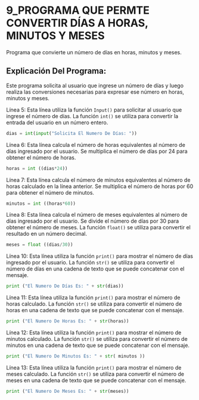 # 9_PROGRAMA QUE PERMTE CONVERTIR DÍAS A HORAS, MINUTOS Y MESES
Programa que convierte un número de días en horas, minutos y meses. 
## Explicación Del Programa:
Este programa solicita al usuario que ingrese un número de días y luego realiza las conversiones necesarias para expresar ese número en horas, minutos y meses.

Línea 5: Esta línea utiliza la función `Input()` para solicitar al usuario que ingrese el número de días. La función `int()` se utiliza para convertir la entrada del usuario en un número entero.

```python
dias = int(input("Solicita El Numero De Días: "))
```

Línea 6: Esta línea calcula el número de horas equivalentes al número de días ingresado por el usuario. Se multiplica el número de días por 24 para obtener el número de horas.

```python
horas = int ((dias*24))
```

Línea 7: Esta línea calcula el número de minutos equivalentes al número de horas calculado en la línea anterior. Se multiplica el número de horas por 60 para obtener el número de minutos.

```python
minutos = int ((horas*60))
```

Línea 8:  Esta línea calcula el número de meses equivalentes al número de días ingresado por el usuario. Se divide el número de días por 30 para obtener el número de meses. La función `float()` se utiliza para convertir el resultado en un número decimal.

```python
meses = float ((dias/30))
```

Línea 10: Esta línea utiliza la función `print()` para mostrar el número de días ingresado por el usuario. La función `str()` se utiliza para convertir el número de días en una cadena de texto que se puede concatenar con el mensaje.

```python
print ("El Numero De Días Es: " + str(dias))
```

Línea 11: Esta línea utiliza la función `print()` para mostrar el número de horas calculado. La función `str()` se utiliza para convertir el número de horas en una cadena de texto que se puede concatenar con el mensaje.

```python
print ("El Numero De Horas Es: " + str(horas))
```

Línea 12: Esta línea utiliza la función `print()` para mostrar el número de minutos calculado. La función `str()` se utiliza para convertir el número de minutos en una cadena de texto que se puede concatenar con el mensaje.

```python
print ("El Numero De Minutos Es: " + str( minutos ))
```

Línea 13:  Esta línea utiliza la función `print()` para mostrar el número de meses calculado. La función `str()` se utiliza para convertir el número de meses en una cadena de texto que se puede concatenar con el mensaje.

```python
print ("El Numero De Meses Es: " + str(meses))
```
